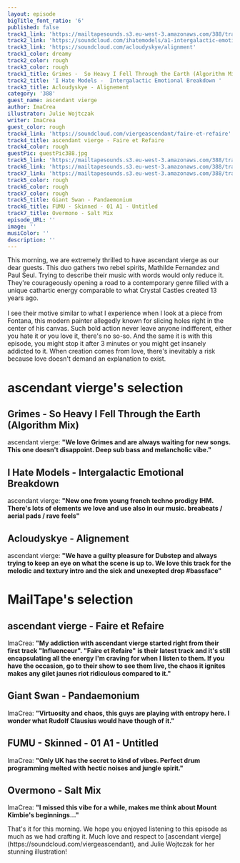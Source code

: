 ```yaml
---
layout: episode
bigTitle_font_ratio: '6'
published: false
track1_link: 'https://mailtapesounds.s3.eu-west-3.amazonaws.com/388/track1.mp3'
track2_link: 'https://soundcloud.com/ihatemodels/a1-intergalactic-emotional'
track3_link: 'https://soundcloud.com/acloudyskye/alignment'
track1_color: dreamy
track2_color: rough
track3_color: rough
track1_title: Grimes -  So Heavy I Fell Through the Earth (Algorithm Mix)
track2_title: 'I Hate Models -  Intergalactic Emotional Breakdown '
track3_title: Acloudyskye - Alignement
category: '388'
guest_name: ascendant vierge
author: ImaCrea
illustrator: Julie Wojtczak
writer: ImaCrea
guest_color: rough
track4_link: 'https://soundcloud.com/viergeascendant/faire-et-refaire'
track4_title: ascendant vierge - Faire et Refaire
track4_color: rough
guestPic: guestPic388.jpg
track5_link: 'https://mailtapesounds.s3.eu-west-3.amazonaws.com/388/track5.mp3'
track6_link: 'https://mailtapesounds.s3.eu-west-3.amazonaws.com/388/track6.mp3'
track7_link: 'https://mailtapesounds.s3.eu-west-3.amazonaws.com/388/track7.mp3'
track5_color: rough
track6_color: rough
track7_color: rough
track5_title: Giant Swan - Pandaemonium
track6_title: FUMU - Skinned - 01 A1 - Untitled
track7_title: Overmono - Salt Mix
episode_URL: ''
image: ''
musiColor: ''
description: ''
---
```


<p id="introduction"> 
  This morning, we are extremely thrilled to have ascendant vierge as our dear guests. This duo gathers two rebel spirits, Mathilde Fernandez and Paul Seul. Trying to describe their music with words would only reduce it. They're courageously opening a road to a contemporary genre filled with a unique cathartic energy comparable to what Crystal Castles created 13 years ago. 
  <br><br>I see their motive similar to what I experience when I look at a piece from Fontana, this modern painter allegedly known for slicing holes right in the center of his canvas. Such bold action never leave anyone indifferent, either you hate it or you love it, there's no so-so. And the same it is with this episode, you might stop it after 3 minutes or you might get insanely addicted to it. When creation comes from love, there's inevitably a risk because love doesn't demand an explanation to exist.
</p>


# ascendant vierge's selection


## Grimes - So Heavy I Fell Through the Earth (Algorithm Mix)
ascendant vierge: **"**We love Grimes and are always waiting for new songs. This one doesn't disappoint. Deep sub bass and melancholic vibe.**"**

## I Hate Models - Intergalactic Emotional Breakdown
ascendant vierge: **"**New one from young french techno prodigy IHM. There's lots of elements we love and use also in our music. breabeats / aerial pads / rave feels**"**

## Acloudyskye - Alignement
ascendant vierge: **"**We have a guilty pleasure for Dubstep and always trying to keep an eye on what the scene is up to. We love this track for the melodic and textury intro and the sick and unexepted drop #bassface**"**


# MailTape's selection

## ascendant vierge - Faire et Refaire
ImaCrea: **"**My addiction with ascendant vierge started right from their first track "Influenceur". "Faire et Refaire" is their latest track and it's still encapsulating all the energy I'm craving for when I listen to them. If you have the occasion, go to their show to see them live, the chaos it ignites makes any gilet jaunes riot ridiculous compared to it.**"**

## Giant Swan - Pandaemonium
ImaCrea: **"**Virtuosity and chaos, this guys are playing with entropy here. I wonder what Rudolf Clausius would have though of it.**"**

## FUMU - Skinned - 01 A1 - Untitled
ImaCrea: **"**Only UK has the secret to kind of vibes. Perfect drum programming melted with hectic noises and jungle spirit.**"**

## Overmono - Salt Mix
ImaCrea: **"**I missed this vibe for a while, makes me think about Mount Kimbie's beginnings...**"**


<p id="outroduction">That's it for this morning. We hope you enjoyed listening to this episode as much as we had crafting it. Much love and respect to [ascendant vierge](https://soundcloud.com/viergeascendant), and Julie Wojtczak for her stunning illustration!</p>
